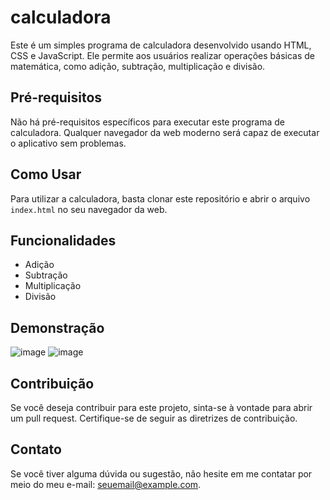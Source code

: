 # calculadora

Este é um simples programa de calculadora desenvolvido usando HTML, CSS e JavaScript. Ele permite aos usuários realizar operações básicas de matemática, como adição, subtração, multiplicação e divisão.

## Pré-requisitos

Não há pré-requisitos específicos para executar este programa de calculadora. Qualquer navegador da web moderno será capaz de executar o aplicativo sem problemas.

## Como Usar

Para utilizar a calculadora, basta clonar este repositório e abrir o arquivo `index.html` no seu navegador da web.

## Funcionalidades

- Adição
- Subtração
- Multiplicação
- Divisão

## Demonstração

![image](https://github.com/gabrielbergamaschi/calculadora/assets/145363316/998bb681-8234-4c01-90c2-f7a56624a493)
![image](https://github.com/gabrielbergamaschi/calculadora/assets/145363316/c5d2c17d-ef27-47d0-b003-5f55ec5b1b36)




## Contribuição

Se você deseja contribuir para este projeto, sinta-se à vontade para abrir um pull request. Certifique-se de seguir as diretrizes de contribuição.


## Contato

Se você tiver alguma dúvida ou sugestão, não hesite em me contatar por meio do meu e-mail: seuemail@example.com.

